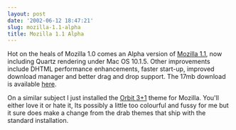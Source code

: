 ```yaml
---
layout: post
date: '2002-06-12 18:47:21'
slug: mozilla-1.1-alpha
title: Mozilla 1.1 Alpha
---
```


Hot on the heals of Mozilla 1.0 comes an Alpha version of [Mozilla 1.1](http://www.mozilla.org/releases/mozilla1.1a/), now including Quartz rendering under Mac OS 10.1.5. Other improvements include DHTML performance enhancements, faster start-up, improved download manager and better drag and drop support. The 17mb download is available [here](ftp://ftp.mozilla.org/pub/mozilla/releases/mozilla1.1a/).

On a similar subject I just installed the [Orbit 3+1](http://morbit.cdn.gs/) theme for Mozilla. You'll either love it or hate it, Its possibly a little too colourful and fussy for me but it sure does make a change from the drab themes that ship with the standard installation.
